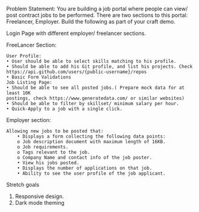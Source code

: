 Problem Statement: You are building a job portal where people can view/ post
contract jobs to be performed. There are two sections to this portal: Freelancer,
Employer. Build the following as part of your craft demo.

Login Page with different employer/ freelancer sections.

FreeLancer Section:

    User Profile:
    • User should be able to select skills matching to his profile.
    • Should be able to add his Git profile, and list his projects. Check
    https://api.github.com/users/{public-username}/repos
    • Basic Form Validations
    Job Listing Page:
    • Should be able to see all posted jobs.( Prepare mock data for at least 10K
    postings, check https://www.generatedata.com/ or similar websites)
    • Should be able to filter by skillset/ minimum salary per hour.
    • Quick-Apply to a job with a single click.

Employer section:

    Allowing new jobs to be posted that:
        • Displays a form collecting the following data points:
        o Job description document with maximum length of 16KB.
        o Job requirements.
        o Tags relevant to the job.
        o Company Name and contact info of the job poster.
        • View his jobs posted.
        • Displays the number of applications on that job.
        • Ability to see the user profile of the job applicant.

Stretch goals
1. Responsive design.
2. Dark mode theming